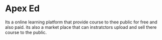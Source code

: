 # Apex Ed
Its a online learning platform that provide course to thee public for free and also paid. its also a market place that can instratctors upload and sell there course to the public.
